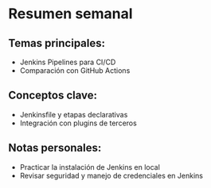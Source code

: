 # Resumen semanal

## Temas principales:
- Jenkins Pipelines para CI/CD
- Comparación con GitHub Actions

## Conceptos clave:
- Jenkinsfile y etapas declarativas
- Integración con plugins de terceros

## Notas personales:
- Practicar la instalación de Jenkins en local
- Revisar seguridad y manejo de credenciales en Jenkins
